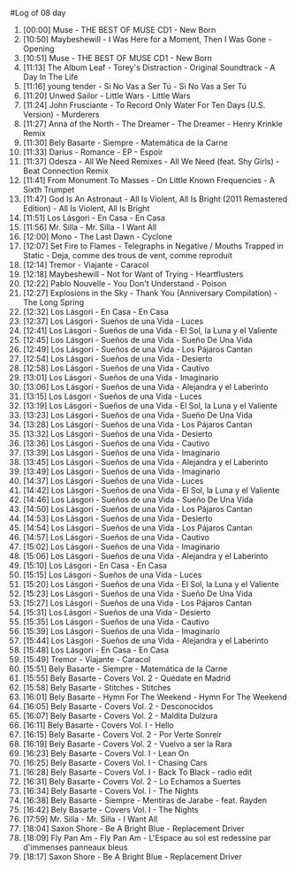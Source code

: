 #Log of 08 day

1. [00:00] Muse - THE BEST OF MUSE CD1 - New Born
1. [10:50] Maybeshewill - I Was Here for a Moment, Then I Was Gone - Opening
1. [10:51] Muse - THE BEST OF MUSE CD1 - New Born
1. [11:13] The Album Leaf - Torey's Distraction - Original Soundtrack - A Day In The Life
1. [11:16] young tender - Si No Vas a Ser Tú - Si No Vas a Ser Tú
1. [11:20] Unwed Sailor - Little Wars - Little Wars
1. [11:24] John Frusciante - To Record Only Water For Ten Days (U.S. Version) - Murderers
1. [11:27] Anna of the North - The Dreamer - The Dreamer - Henry Krinkle Remix
1. [11:30] Bely Basarte - Siempre - Matemática de la Carne
1. [11:33] Darius - Romance - EP - Espoir
1. [11:37] Odesza - All We Need Remixes - All We Need (feat. Shy Girls) - Beat Connection Remix
1. [11:41] From Monument To Masses - On Little Known Frequencies - A Sixth Trumpet
1. [11:47] God Is An Astronaut - All Is Violent, All Is Bright (2011 Remastered Edition) - All Is Violent, All Is Bright
1. [11:51] Los Lásgori - En Casa - En Casa
1. [11:56] Mr. Silla - Mr. Silla - I Want All
1. [12:00] Mono - The Last Dawn - Cyclone
1. [12:07] Set Fire to Flames - Telegraphs in Negative / Mouths Trapped in Static - Deja, comme des trous de vent, comme reproduit
1. [12:14] Tremor - Viajante - Caracol
1. [12:18] Maybeshewill - Not for Want of Trying - Heartflusters
1. [12:22] Pablo Nouvelle - You Don't Understand - Poison
1. [12:27] Explosions in the Sky - Thank You (Anniversary Compilation) - The Long Spring
1. [12:32] Los Lásgori - En Casa - En Casa
1. [12:37] Los Lásgori - Sueños de una Vida - Luces
1. [12:41] Los Lásgori - Sueños de una Vida - El Sol, la Luna y el Valiente
1. [12:45] Los Lásgori - Sueños de una Vida - Sueño De Una Vida
1. [12:49] Los Lásgori - Sueños de una Vida - Los Pájaros Cantan
1. [12:54] Los Lásgori - Sueños de una Vida - Desierto
1. [12:58] Los Lásgori - Sueños de una Vida - Cautivo
1. [13:01] Los Lásgori - Sueños de una Vida - Imaginario
1. [13:06] Los Lásgori - Sueños de una Vida - Alejandra y el Laberinto
1. [13:15] Los Lásgori - Sueños de una Vida - Luces
1. [13:19] Los Lásgori - Sueños de una Vida - El Sol, la Luna y el Valiente
1. [13:23] Los Lásgori - Sueños de una Vida - Sueño De Una Vida
1. [13:28] Los Lásgori - Sueños de una Vida - Los Pájaros Cantan
1. [13:32] Los Lásgori - Sueños de una Vida - Desierto
1. [13:36] Los Lásgori - Sueños de una Vida - Cautivo
1. [13:39] Los Lásgori - Sueños de una Vida - Imaginario
1. [13:45] Los Lásgori - Sueños de una Vida - Alejandra y el Laberinto
1. [13:49] Los Lásgori - Sueños de una Vida - Imaginario
1. [14:37] Los Lásgori - Sueños de una Vida - Luces
1. [14:42] Los Lásgori - Sueños de una Vida - El Sol, la Luna y el Valiente
1. [14:46] Los Lásgori - Sueños de una Vida - Sueño De Una Vida
1. [14:50] Los Lásgori - Sueños de una Vida - Los Pájaros Cantan
1. [14:53] Los Lásgori - Sueños de una Vida - Desierto
1. [14:54] Los Lásgori - Sueños de una Vida - Los Pájaros Cantan
1. [14:57] Los Lásgori - Sueños de una Vida - Cautivo
1. [15:02] Los Lásgori - Sueños de una Vida - Imaginario
1. [15:06] Los Lásgori - Sueños de una Vida - Alejandra y el Laberinto
1. [15:10] Los Lásgori - En Casa - En Casa
1. [15:15] Los Lásgori - Sueños de una Vida - Luces
1. [15:20] Los Lásgori - Sueños de una Vida - El Sol, la Luna y el Valiente
1. [15:23] Los Lásgori - Sueños de una Vida - Sueño De Una Vida
1. [15:27] Los Lásgori - Sueños de una Vida - Los Pájaros Cantan
1. [15:31] Los Lásgori - Sueños de una Vida - Desierto
1. [15:35] Los Lásgori - Sueños de una Vida - Cautivo
1. [15:39] Los Lásgori - Sueños de una Vida - Imaginario
1. [15:44] Los Lásgori - Sueños de una Vida - Alejandra y el Laberinto
1. [15:48] Los Lásgori - En Casa - En Casa
1. [15:49] Tremor - Viajante - Caracol
1. [15:51] Bely Basarte - Siempre - Matemática de la Carne
1. [15:55] Bely Basarte - Covers Vol. 2 - Quédate en Madrid
1. [15:58] Bely Basarte - Stitches - Stitches
1. [16:01] Bely Basarte - Hymn For The Weekend - Hymn For The Weekend
1. [16:05] Bely Basarte - Covers Vol. 2 - Desconocidos
1. [16:07] Bely Basarte - Covers Vol. 2 - Maldita Dulzura
1. [16:11] Bely Basarte - Covers Vol. I - Hello
1. [16:15] Bely Basarte - Covers Vol. 2 - Por Verte Sonreír
1. [16:19] Bely Basarte - Covers Vol. 2 - Vuelvo a ser la Rara
1. [16:23] Bely Basarte - Covers Vol. I - Lean On
1. [16:25] Bely Basarte - Covers Vol. I - Chasing Cars
1. [16:28] Bely Basarte - Covers Vol. I - Back To Black - radio edit
1. [16:31] Bely Basarte - Covers Vol. 2 - Lo Echamos a Suertes
1. [16:34] Bely Basarte - Covers Vol. I - The Nights
1. [16:38] Bely Basarte - Siempre - Mentiras de Jarabe - feat. Rayden
1. [16:42] Bely Basarte - Covers Vol. I - The Nights
1. [17:59] Mr. Silla - Mr. Silla - I Want All
1. [18:04] Saxon Shore - Be A Bright Blue - Replacement Driver
1. [18:09] Fly Pan Am - Fly Pan Am - L'Espace au sol est redessine par d'immenses panneaux bleus
1. [18:17] Saxon Shore - Be A Bright Blue - Replacement Driver
